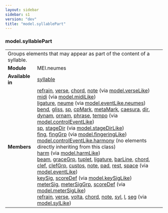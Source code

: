 ```yaml
---
layout: sidebar
sidebar: s1
version: "dev"
title: "model.syllablePart"
---
```

<div class="classSpec model">
   <h3 id="model.syllablePart">model.syllablePart</h3>
   <table class="wovenodd">
      <tr>
         <td colspan="2" class="wovenodd-col2">Groups elements that may appear as part of the content of a syllable.</td>
      </tr>
      <tr>
         <td class="wovenodd-col1"><strong>Module</strong></td>
         <td class="wovenodd-col2">MEI.neumes</td>
      </tr>
      <tr>
         <td class="wovenodd-col1"><strong>Available in</strong></td>
         <td class="wovenodd-col2">
            <div class="parent">
               <div><a class="link_odd_elementSpec" href="{{ site.baseurl }}/{{ page.version }}/elements/syllable.html">syllable</a></div>
            </div>
         </td>
      </tr>
      <tr>
         <td class="wovenodd-col1"><strong>Members</strong></td>
         <td class="wovenodd-col2">
            <div class="parent">
               <div><a class="link_odd_elementSpec" href="{{ site.baseurl }}/{{ page.version }}/model-classes/refrain.html">refrain</a>, <a class="link_odd_elementSpec" href="{{ site.baseurl }}/{{ page.version }}/model-classes/verse.html">verse</a>, <a class="link_odd_elementSpec" href="{{ site.baseurl }}/{{ page.version }}/model-classes/chord.html">chord</a>, <a class="link_odd_elementSpec" href="{{ site.baseurl }}/{{ page.version }}/model-classes/note.html">note</a><span> (via <a class="link_odd_classSpec" href="{{ site.baseurl }}/{{ page.version }}/model-classes/model.verselike.html">model.verseLike</a>)</span></div>
               <div><a class="link_odd_elementSpec" href="{{ site.baseurl }}/{{ page.version }}/model-classes/midi.html">midi</a><span> (via <a class="link_odd_classSpec" href="{{ site.baseurl }}/{{ page.version }}/model-classes/model.midilike.html">model.midiLike</a>)</span></div>
               <div><a class="link_odd_elementSpec" href="{{ site.baseurl }}/{{ page.version }}/model-classes/ligature.html">ligature</a>, <a class="link_odd_elementSpec" href="{{ site.baseurl }}/{{ page.version }}/model-classes/neume.html">neume</a><span> (via <a class="link_odd_classSpec" href="{{ site.baseurl }}/{{ page.version }}/model-classes/model.eventlike.neumes.html">model.eventLike.neumes</a>)</span></div>
               <div><a class="link_odd_elementSpec" href="{{ site.baseurl }}/{{ page.version }}/model-classes/bend.html">bend</a>, <a class="link_odd_elementSpec" href="{{ site.baseurl }}/{{ page.version }}/model-classes/gliss.html">gliss</a>, <a class="link_odd_elementSpec" href="{{ site.baseurl }}/{{ page.version }}/model-classes/sp.html">sp</a>, <a class="link_odd_elementSpec" href="{{ site.baseurl }}/{{ page.version }}/model-classes/cpmark.html">cpMark</a>, <a class="link_odd_elementSpec" href="{{ site.baseurl }}/{{ page.version }}/model-classes/metamark.html">metaMark</a>, <a class="link_odd_elementSpec" href="{{ site.baseurl }}/{{ page.version }}/model-classes/caesura.html">caesura</a>, <a class="link_odd_elementSpec" href="{{ site.baseurl }}/{{ page.version }}/model-classes/dir.html">dir</a>, <a class="link_odd_elementSpec" href="{{ site.baseurl }}/{{ page.version }}/model-classes/dynam.html">dynam</a>, <a class="link_odd_elementSpec" href="{{ site.baseurl }}/{{ page.version }}/model-classes/ornam.html">ornam</a>, <a class="link_odd_elementSpec" href="{{ site.baseurl }}/{{ page.version }}/model-classes/phrase.html">phrase</a>, <a class="link_odd_elementSpec" href="{{ site.baseurl }}/{{ page.version }}/model-classes/tempo.html">tempo</a><span> (via <a class="link_odd_classSpec" href="{{ site.baseurl }}/{{ page.version }}/model-classes/model.controleventlike.html">model.controlEventLike</a>)</span></div>
               <div><a class="link_odd_elementSpec" href="{{ site.baseurl }}/{{ page.version }}/model-classes/sp.html">sp</a>, <a class="link_odd_elementSpec" href="{{ site.baseurl }}/{{ page.version }}/model-classes/stagedir.html">stageDir</a><span> (via <a class="link_odd_classSpec" href="{{ site.baseurl }}/{{ page.version }}/model-classes/model.stagedirlike.html">model.stageDirLike</a>)</span></div>
               <div><a class="link_odd_elementSpec" href="{{ site.baseurl }}/{{ page.version }}/model-classes/fing.html">fing</a>, <a class="link_odd_elementSpec" href="{{ site.baseurl }}/{{ page.version }}/model-classes/finggrp.html">fingGrp</a><span> (via <a class="link_odd_classSpec" href="{{ site.baseurl }}/{{ page.version }}/model-classes/model.fingeringlike.html">model.fingeringLike</a>)</span></div>
               <div><span><a class="link_odd_classSpec" href="{{ site.baseurl }}/{{ page.version }}/model-classes/model.controleventlike.harmony.html">model.controlEventLike.harmony</a> (no elements directly inheriting from this class)</span></div>
               <div><a class="link_odd_elementSpec" href="{{ site.baseurl }}/{{ page.version }}/model-classes/harm.html">harm</a><span> (via <a class="link_odd_classSpec" href="{{ site.baseurl }}/{{ page.version }}/model-classes/model.harmlike.html">model.harmLike</a>)</span></div>
               <div><a class="link_odd_elementSpec" href="{{ site.baseurl }}/{{ page.version }}/model-classes/beam.html">beam</a>, <a class="link_odd_elementSpec" href="{{ site.baseurl }}/{{ page.version }}/model-classes/gracegrp.html">graceGrp</a>, <a class="link_odd_elementSpec" href="{{ site.baseurl }}/{{ page.version }}/model-classes/tuplet.html">tuplet</a>, <a class="link_odd_elementSpec" href="{{ site.baseurl }}/{{ page.version }}/model-classes/ligature.html">ligature</a>, <a class="link_odd_elementSpec" href="{{ site.baseurl }}/{{ page.version }}/model-classes/barline.html">barLine</a>, <a class="link_odd_elementSpec" href="{{ site.baseurl }}/{{ page.version }}/model-classes/chord.html">chord</a>, <a class="link_odd_elementSpec" href="{{ site.baseurl }}/{{ page.version }}/model-classes/clef.html">clef</a>, <a class="link_odd_elementSpec" href="{{ site.baseurl }}/{{ page.version }}/model-classes/clefgrp.html">clefGrp</a>, <a class="link_odd_elementSpec" href="{{ site.baseurl }}/{{ page.version }}/model-classes/custos.html">custos</a>, <a class="link_odd_elementSpec" href="{{ site.baseurl }}/{{ page.version }}/model-classes/note.html">note</a>, <a class="link_odd_elementSpec" href="{{ site.baseurl }}/{{ page.version }}/model-classes/pad.html">pad</a>, <a class="link_odd_elementSpec" href="{{ site.baseurl }}/{{ page.version }}/model-classes/rest.html">rest</a>, <a class="link_odd_elementSpec" href="{{ site.baseurl }}/{{ page.version }}/model-classes/space.html">space</a><span> (via <a class="link_odd_classSpec" href="{{ site.baseurl }}/{{ page.version }}/model-classes/model.eventlike.html">model.eventLike</a>)</span></div>
               <div><a class="link_odd_elementSpec" href="{{ site.baseurl }}/{{ page.version }}/model-classes/keysig.html">keySig</a>, <a class="link_odd_elementSpec" href="{{ site.baseurl }}/{{ page.version }}/model-classes/scoredef.html">scoreDef</a><span> (via <a class="link_odd_classSpec" href="{{ site.baseurl }}/{{ page.version }}/model-classes/model.keysiglike.html">model.keySigLike</a>)</span></div>
               <div><a class="link_odd_elementSpec" href="{{ site.baseurl }}/{{ page.version }}/model-classes/metersig.html">meterSig</a>, <a class="link_odd_elementSpec" href="{{ site.baseurl }}/{{ page.version }}/model-classes/metersiggrp.html">meterSigGrp</a>, <a class="link_odd_elementSpec" href="{{ site.baseurl }}/{{ page.version }}/model-classes/scoredef.html">scoreDef</a><span> (via <a class="link_odd_classSpec" href="{{ site.baseurl }}/{{ page.version }}/model-classes/model.metersiglike.html">model.meterSigLike</a>)</span></div>
               <div><a class="link_odd_elementSpec" href="{{ site.baseurl }}/{{ page.version }}/model-classes/refrain.html">refrain</a>, <a class="link_odd_elementSpec" href="{{ site.baseurl }}/{{ page.version }}/model-classes/verse.html">verse</a>, <a class="link_odd_elementSpec" href="{{ site.baseurl }}/{{ page.version }}/model-classes/volta.html">volta</a>, <a class="link_odd_elementSpec" href="{{ site.baseurl }}/{{ page.version }}/model-classes/chord.html">chord</a>, <a class="link_odd_elementSpec" href="{{ site.baseurl }}/{{ page.version }}/model-classes/note.html">note</a>, <a class="link_odd_elementSpec" href="{{ site.baseurl }}/{{ page.version }}/model-classes/syl.html">syl</a>, <a class="link_odd_elementSpec" href="{{ site.baseurl }}/{{ page.version }}/model-classes/l.html">l</a>, <a class="link_odd_elementSpec" href="{{ site.baseurl }}/{{ page.version }}/model-classes/seg.html">seg</a><span> (via <a class="link_odd_classSpec" href="{{ site.baseurl }}/{{ page.version }}/model-classes/model.syllike.html">model.sylLike</a>)</span></div>
            </div>
         </td>
      </tr>
   </table>
</div>